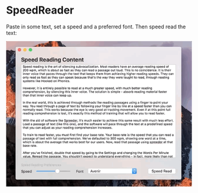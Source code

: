 # SpeedReader

Paste in some text, set a speed and a preferred font. Then speed read the text:

![Speed Reader](preview.gif?raw=true "Speed Reader")

